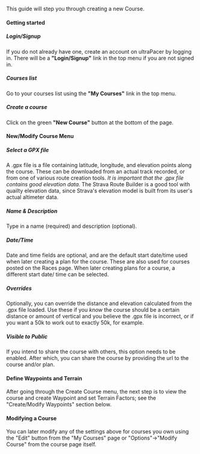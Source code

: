 This guide will step you through creating a new Course.

#### Getting started
##### Login/Signup
If you do not already have one, create an account on ultraPacer by logging in.
There will be a **"Login/Signup"** link in the top menu if you are not signed
in.

##### Courses list
Go to your courses list using the **"My Courses"** link in the top menu.

##### Create a course
Click on the green **"New Course"** button at the bottom of the page.

#### New/Modify Course Menu

##### Select a GPX file
A .gpx file is a file containing latitude, longitude, and elevation points
along the course. These can be downloaded from an actual track recorded, or from
one of various route creation tools. *It is important that the .gpx file
contains good elevation data.* The Strava Route Builder is a good tool with
quailty elevation data, since Strava's elevation model is built from its user's
actual altimeter data.

##### Name & Description
Type in a name (required) and description (optional).

##### Date/Time
Date and time fields are optional, and are the default start date/time used when
later creating a plan for the course. These are also used for courses posted on
the Races page. When later creating plans for a course, a different start date/
time can be selected.

##### Overrides
Optionally, you can override the distance and elevation calculated from the .gpx
file loaded. Use these if you *know* the course should be a certain distance or
amount of vertical and you believe the .gpx file is incorrect, or if you want a
50k to work out to exactly 50k, for example.

##### Visible to Public
If you intend to share the course with others, this option needs to be enabled.
After which, you can share the course by providing the url to the course and/or
plan.

#### Define Waypoints and Terrain
After going through the Create Course menu, the next step is to view the course
and create Waypoint and set Terrain Factors; see the "Create/Modify Waypoints"
section below.

#### Modifying a Course
You can later modify any of the settings above for courses you own using the
"Edit" button from the "My Courses" page or "Options"->"Modify Course" from the
course page itself.
